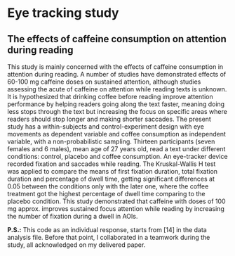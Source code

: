 # Eye tracking study

## The effects of caffeine consumption on attention during reading

This study is mainly concerned with the effects of caffeine consumption in attention during reading. A number of studies have demonstrated effects of 60-100 mg caffeine doses on sustained attention, although studies assessing the acute of caffeine on attention while reading texts is unknown. It is hypothesized that drinking coffee before reading improve attention performance by helping readers going along the text faster, meaning doing less stops through the text but increasing the focus on specific areas where readers should stop longer and making shorter saccades. The present study has a within-subjects and control-experiment design with eye movements as dependent variable and coffee consumption as independent variable, with a non-probabilistic sampling. Thirteen participants (seven females and 6 males), mean age of 27 years old, read a text under different conditions: control, placebo and coffee consumption. An eye-tracker device recorded fixation and saccades while reading. The Kruskal-Wallis H test was applied to compare the means of first fixation duration, total fixation duration and percentage of dwell time, getting significant differences at 0.05 between the conditions only with the later one, where the coffee treatment got the highest percentage of dwell time comparing to the placebo condition. This study demonstrated that caffeine with doses of 100 mg approx. improves sustained focus attention while reading by increasing the number of fixation during a dwell in AOIs.

**P.S.:** This code as an individual response, starts from [14] in the data analysis file. Before that point, I collaborated in a teamwork during the study, all acknowledged on my delivered paper.
